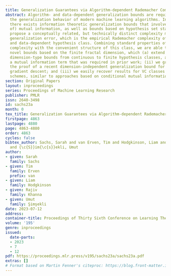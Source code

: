 ```yaml
---
title: Generalization Guarantees via Algorithm-dependent Rademacher Complexity
abstract: Algorithm- and data-dependent generalization bounds are required to explain
  the generalization behavior of modern machine learning algorithms. In this context,
  there exists information theoretic generalization bounds that involve (various forms
  of) mutual information, as well as bounds based on hypothesis set stability. We
  propose a conceptually related, but technically distinct complexity measure to control
  generalization error, which is the empirical Rademacher complexity of an algorithm-
  and data-dependent hypothesis class. Combining standard properties of Rademacher
  complexity with the convenient structure of this class, we are able to (i) obtain
  novel bounds based on the finite fractal dimension, which (a) extend previous fractal
  dimension-type bounds from continuous to finite hypothesis classes, and (b) avoid
  a mutual information term that was required in prior work; (ii) we greatly simplify
  the proof of a recent dimension-independent generalization bound for stochastic
  gradient descent; and (iii) we easily recover results for VC classes and compression
  schemes, similar to approaches based on conditional mutual information.
section: Original Papers
layout: inproceedings
series: Proceedings of Machine Learning Research
publisher: PMLR
issn: 2640-3498
id: sachs23a
month: 0
tex_title: Generalization Guarantees via Algorithm-dependent Rademacher Complexity
firstpage: 4863
lastpage: 4880
page: 4863-4880
order: 4863
cycles: false
bibtex_author: Sachs, Sarah and van Erven, Tim and Hodgkinson, Liam and Khanna, Rajiv
  and {\c{S}}im{\c{s}}ekli, Umut
author:
- given: Sarah
  family: Sachs
- given: Tim
  family: Erven
  prefix: van
- given: Liam
  family: Hodgkinson
- given: Rajiv
  family: Khanna
- given: Umut
  family: Şimşekli
date: 2023-07-12
address: 
container-title: Proceedings of Thirty Sixth Conference on Learning Theory
volume: '195'
genre: inproceedings
issued:
  date-parts:
  - 2023
  - 7
  - 12
pdf: https://proceedings.mlr.press/v195/sachs23a/sachs23a.pdf
extras: []
# Format based on Martin Fenner's citeproc: https://blog.front-matter.io/posts/citeproc-yaml-for-bibliographies/
---
```


